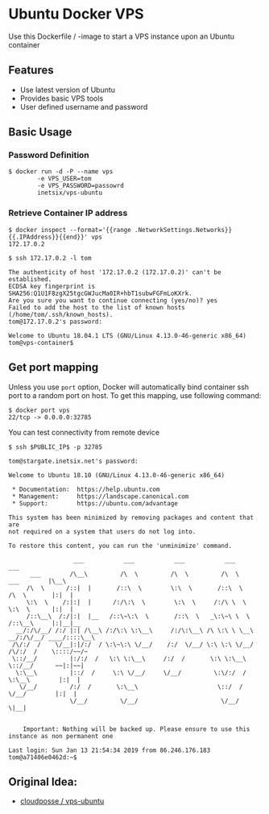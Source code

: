 # Ubuntu Docker VPS

Use this Dockerfile / -image to start a VPS instance upon an Ubuntu container

## Features

- Use latest version of Ubuntu
- Provides basic VPS tools
- User defined username and password

## Basic Usage

### Password Definition

```shell
$ docker run -d -P --name vps 
        -e VPS_USER=tom 
        -e VPS_PASSWORD=passowrd 
        inetsix/vps-ubuntu
```

### Retrieve Container IP address 

```shell
$ docker inspect --format='{{range .NetworkSettings.Networks}}{{.IPAddress}}{{end}}' vps
172.17.0.2

$ ssh 172.17.0.2 -l tom

The authenticity of host '172.17.0.2 (172.17.0.2)' can't be established.
ECDSA key fingerprint is SHA256:Q1U1F8zgX25tgcGWJucMa0IR+hbT1subwFGFmLoKXrk.
Are you sure you want to continue connecting (yes/no)? yes
Failed to add the host to the list of known hosts (/home/tom/.ssh/known_hosts).
tom@172.17.0.2's password:

Welcome to Ubuntu 18.04.1 LTS (GNU/Linux 4.13.0-46-generic x86_64)
tom@vps-container$ 
```

## Get port mapping

Unless you use `port` option, Docker will automatically bind container ssh port to a random port on host. To get this mapping, use following command:

```shell
$ docker port vps
22/tcp -> 0.0.0.0:32785
```

You can test connectivity from remote device

```shell
$ ssh $PUBLIC_IP$ -p 32785

tom@stargate.inetsix.net's password:

Welcome to Ubuntu 18.10 (GNU/Linux 4.13.0-46-generic x86_64)

 * Documentation:  https://help.ubuntu.com
 * Management:     https://landscape.canonical.com
 * Support:        https://ubuntu.com/advantage

This system has been minimized by removing packages and content that are
not required on a system that users do not log into.

To restore this content, you can run the 'unminimize' command.

                  ___           ___           ___           ___                       ___
      ___        /\__\         /\  \         /\  \         /\  \          ___        |\__\
     /\  \      /::|  |       /::\  \        \:\  \       /::\  \        /\  \       |:|  |
     \:\  \    /:|:|  |      /:/\:\  \        \:\  \     /:/\ \  \       \:\  \      |:|  |
     /::\__\  /:/|:|  |__   /::\~\:\  \       /::\  \   _\:\~\ \  \      /::\__\     |:|__|__
  __/:/\/__/ /:/ |:| /\__\ /:/\:\ \:\__\     /:/\:\__\ /\ \:\ \ \__\  __/:/\/__/ ____/::::\__\
 /\/:/  /    \/__|:|/:/  / \:\~\:\ \/__/    /:/  \/__/ \:\ \:\ \/__/ /\/:/  /    \::::/~~/~
 \::/__/         |:/:/  /   \:\ \:\__\     /:/  /       \:\ \:\__\   \::/__/      ~~|:|~~|
  \:\__\         |::/  /     \:\ \/__/     \/__/         \:\/:/  /    \:\__\        |:|  |
   \/__/         /:/  /       \:\__\                      \::/  /      \/__/        |:|  |
                 \/__/         \/__/                       \/__/                     \|__|


    Important: Nothing will be backed up. Please ensure to use this instance as non permanent one

Last login: Sun Jan 13 21:54:34 2019 from 86.246.176.183
tom@a71406e0462d:~$
```

## Original Idea:
- [cloudposse / vps-ubuntu](https://github.com/cloudposse/vps-ubuntu)
